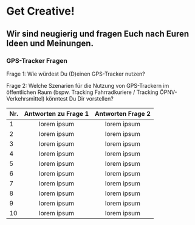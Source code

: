 # Get Creative!
## Wir sind neugierig und fragen Euch nach Euren Ideen und Meinungen.

### GPS-Tracker Fragen
Frage 1: Wie würdest Du (D)einen GPS-Tracker nutzen?

Frage 2: Welche Szenarien für die Nutzung von GPS-Trackern im öffentlichen Raum (bspw. Tracking Fahrradkuriere / Tracking ÖPNV-Verkehrsmittel) könntest Du Dir vorstellen?

| Nr. | Antworten zu Frage 1 | Antworten Frage 2   |   
|-----|:--------------------:|:-------------------:|
|  1  | lorem ipsum          | lorem ipsum         | 
|  2  | lorem ipsum          | lorem ipsum         | 
|  3  | lorem ipsum          | lorem ipsum         | 
|  4  | lorem ipsum          | lorem ipsum         | 
|  5  | lorem ipsum          | lorem ipsum         | 
|  6  | lorem ipsum          | lorem ipsum         | 
|  7  | lorem ipsum          | lorem ipsum         | 
|  8  | lorem ipsum          | lorem ipsum         | 
|  9  | lorem ipsum          | lorem ipsum         |
|  10 | lorem ipsum          | lorem ipsum         | 
